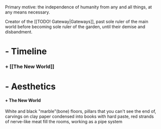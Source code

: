 Primary motive: the independence of humanity from any and all things, at any means necessary.

Creator of the [[TODO! Gateway|Gateways]], past sole ruler of the main world before becoming sole ruler of the garden, until their demise and disbandment.

# - Timeline

### + [[The New World]]




# - Aesthetics

#### + The New World
White and black "marble"(bone) floors, pillars that you can't see the end of, carvings on clay paper condensed into books with hard paste, red strands of nerve-like meat fill the rooms, working as a pipe system
